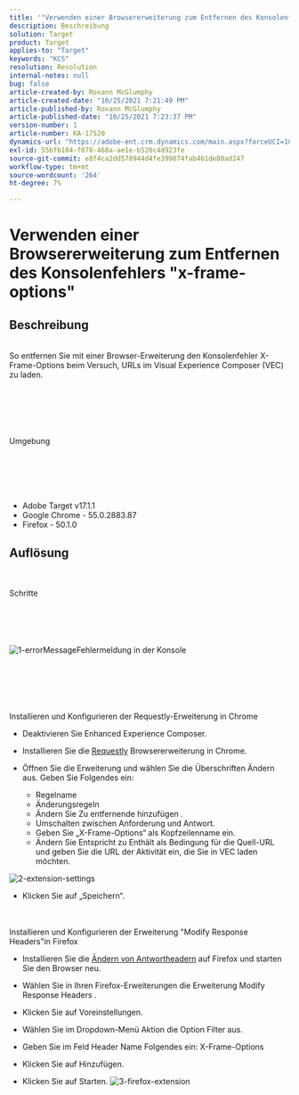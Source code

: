 ```yaml
---
title: '"Verwenden einer Browsererweiterung zum Entfernen des Konsolenfehlers "x-frame-options"'
description: Beschreibung
solution: Target
product: Target
applies-to: "Target"
keywords: "KCS"
resolution: Resolution
internal-notes: null
bug: false
article-created-by: Roxann McGlumphy
article-created-date: "10/25/2021 7:21:49 PM"
article-published-by: Roxann McGlumphy
article-published-date: "10/25/2021 7:23:37 PM"
version-number: 1
article-number: KA-17520
dynamics-url: "https://adobe-ent.crm.dynamics.com/main.aspx?forceUCI=1&pagetype=entityrecord&etn=knowledgearticle&id=833768cb-c835-ec11-b6e6-000d3a3485ea"
exl-id: 55bfb104-f078-468a-ae1e-b520c4d923fe
source-git-commit: e8f4ca2dd578944d4fe399074fab461de88ad247
workflow-type: tm+mt
source-wordcount: '264'
ht-degree: 7%

---
```


# Verwenden einer Browsererweiterung zum Entfernen des Konsolenfehlers &quot;x-frame-options&quot;

## Beschreibung

<br>So entfernen Sie mit einer Browser-Erweiterung den Konsolenfehler X-Frame-Options beim Versuch, URLs im Visual Experience Composer (VEC) zu laden.<br><br><br> <br><br> <br><br>Umgebung<br><br><br><br> <br><br>
- Adobe Target v17.1.1
- Google Chrome - 55.0.2883.87
- Firefox - 50.1.0



## Auflösung

<br><br>Schritte<br><br><br><br><br><br>![1-errorMessage](https://helpx.adobe.com/content/dam/help/en/target/kb/how-to-use-a-browser-extension-to-remove-x-frame-options-console/jcr%3acontent/main-pars/image/1-errormessage.jpg "1-errorMessage")Fehlermeldung in der Konsole<br><br><br><br><br> <br><br>Installieren und Konfigurieren der Requestly-Erweiterung in Chrome
- Deaktivieren Sie Enhanced Experience Composer.


- Installieren Sie die [Requestly](https://chrome.google.com/webstore/detail/requestly/mdnleldcmiljblolnjhpnblkcekpdkpa?hl=en) Browsererweiterung in Chrome.


- Öffnen Sie die Erweiterung und wählen Sie die Überschriften Ändern aus. Geben Sie Folgendes ein:

   - Regelname
   - Änderungsregeln
   - Ändern Sie Zu entfernende hinzufügen .
   - Umschalten zwischen Anforderung und Antwort.
   - Geben Sie „X-Frame-Options“ als Kopfzeilenname ein.
   - Ändern Sie Entspricht zu Enthält als Bedingung für die Quell-URL und geben Sie die URL der Aktivität ein, die Sie in VEC laden möchten.

![2-extension-settings](https://helpx.adobe.com/content/dam/help/en/target/kb/how-to-use-a-browser-extension-to-remove-x-frame-options-console/jcr%3acontent/main-pars/procedure/proc_par/step_2/step_par/image/2-extension-settings.png "2-extension-settings")


- Klicken Sie auf „Speichern“.



 <br><br>Installieren und Konfigurieren der Erweiterung &quot;Modify Response Headers&quot;in Firefox
- Installieren Sie die [Ändern von Antwortheadern](https://addons.mozilla.org/en-us/firefox/addon/modify-response-headers/) auf Firefox und starten Sie den Browser neu.


- Wählen Sie in Ihren Firefox-Erweiterungen die Erweiterung Modify Response Headers .


- Klicken Sie auf Voreinstellungen.


- Wählen Sie im Dropdown-Menü Aktion die Option Filter aus.


- Geben Sie im Feld Header Name Folgendes ein: X-Frame-Options


- Klicken Sie auf Hinzufügen.


- Klicken Sie auf Starten.
   ![3-firefox-extension](https://helpx.adobe.com/content/dam/help/en/target/kb/how-to-use-a-browser-extension-to-remove-x-frame-options-console/jcr%3acontent/main-pars/procedure_1532616470/proc_par/step_1817832849/step_par/image/3-firefox-extension.png "3-firefox-extension")
